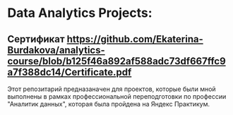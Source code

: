 # Data Analytics Projects:
## Сертификат https://github.com/Ekaterina-Burdakova/analytics-course/blob/b125f46a892af588adc73df667ffc9a7f388dc14/Certificate.pdf
Этот репозитарий предназаначен для проектов, которые были мной выполнены в рамках профессиональной переподготовки
по профессии "Аналитик данных", которая была пройдена на Яндекс Практикум.